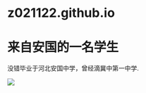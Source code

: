 # z021122.github.io
<!DOCTYPE.html>
<html lang="zh-cn">
 <head>
 	<meta charset="utf-8"/>
 	<title>z021122</title>
 </head>
 <body>
 	<h1>来自安国的一名学生</h1>
 	<p>没错毕业于河北安国中学，曾经滴冀中第一中学.</p>
   <img src="file:///C:/Users/13785282056/Pictures/2020-10/mmexport1601949764381.jpg">
 </body>
 </html>

